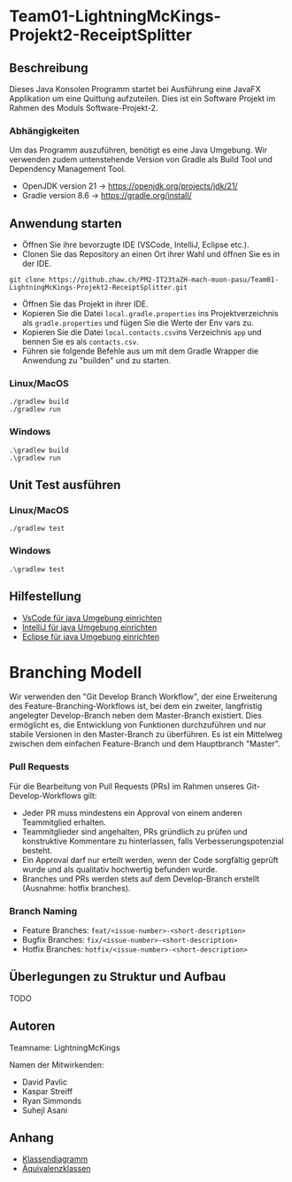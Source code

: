 # Team01-LightningMcKings-Projekt2-ReceiptSplitter
## Beschreibung
Dieses Java Konsolen Programm startet bei Ausführung eine JavaFX Applikation um eine Quittung aufzuteilen.
Dies ist ein Software Projekt im Rahmen des Moduls Software-Projekt-2.

### Abhängigkeiten
Um das Programm auszuführen, benötigt es eine Java Umgebung.
Wir verwenden zudem untenstehende Version von Gradle als Build Tool und Dependency Management Tool.

* OpenJDK version 21 -> https://openjdk.org/projects/jdk/21/
* Gradle version 8.6 -> https://gradle.org/install/

## Anwendung starten
- Öffnen Sie ihre bevorzugte IDE (VSCode, IntelliJ, Eclipse etc.).
- Clonen Sie das Repository an einen Ort ihrer Wahl und öffnen Sie es in der IDE.
```
git clone https://github.zhaw.ch/PM2-IT23taZH-mach-muon-pasu/Team01-LightningMcKings-Projekt2-ReceiptSplitter.git
```
- Öffnen Sie das Projekt in ihrer IDE.
- Kopieren Sie die Datei `local.gradle.properties` ins Projektverzeichnis als `gradle.properties` und fügen Sie die Werte der Env vars zu. 
- Kopieren Sie die Datei `local.contacts.csv`ins Verzeichnis `app` und bennen Sie es als `contacts.csv`. 
- Führen sie folgende Befehle aus um mit dem Gradle Wrapper die Anwendung zu "builden" und zu starten.

### Linux/MacOS
```
./gradlew build
./gradlew run
```
### Windows
```
.\gradlew build
.\gradlew run
```


## Unit Test ausführen
### Linux/MacOS
```
./gradlew test
```
### Windows
```
.\gradlew test
```

## Hilfestellung

- [VsCode für java Umgebung einrichten](https://code.visualstudio.com/docs/java/java-tutorial)
- [IntelliJ für java Umgebung einrichten](https://www.jetbrains.com/help/idea/run-java-applications.html#run_application)
- [Eclipse für java Umgebung einrichten](https://www.golinuxcloud.com/set-up-java-with-eclipse-ide/#Write_and_compile_your_first_Java_program_using_Eclipse_IDE)

# Branching Modell
Wir verwenden den "Git Develop Branch Workflow", der eine Erweiterung des Feature-Branching-Workflows ist,
bei dem ein zweiter, langfristig angelegter Develop-Branch neben dem Master-Branch existiert.
Dies ermöglicht es, die Entwicklung von Funktionen durchzuführen und nur stabile Versionen in den Master-Branch zu überführen.
Es ist ein Mittelweg zwischen dem einfachen Feature-Branch und dem Hauptbranch "Master".

### Pull Requests
Für die Bearbeitung von Pull Requests (PRs) im Rahmen unseres Git-Develop-Workflows gilt:
- Jeder PR muss mindestens ein Approval von einem anderen Teammitglied erhalten.
- Teammitglieder sind angehalten, PRs gründlich zu prüfen und konstruktive Kommentare zu hinterlassen, falls Verbesserungspotenzial besteht.
- Ein Approval darf nur erteilt werden, wenn der Code sorgfältig geprüft wurde und als qualitativ hochwertig befunden wurde.
- Branches und PRs werden stets auf dem Develop-Branch erstellt (Ausnahme: hotfix branches).

### Branch Naming
- Feature Branches: `feat/<issue-number>-<short-description>`
- Bugfix Branches: `fix/<issue-number>-<short-description>`
- Hotfix Branches: `hotfix/<issue-number>-<short-description>`

## Überlegungen zu Struktur und Aufbau
TODO


## Autoren
Teamname: LightningMcKings

Namen der Mitwirkenden:
- David Pavlic
- Kaspar Streiff
- Ryan Simmonds
- Suhejl Asani

## Anhang
- [Klassendiagramm](docs/classdiagram/classdiagramm.png)
- [Äquivalenzklassen](docs/testing/equivalence_classes.md)

